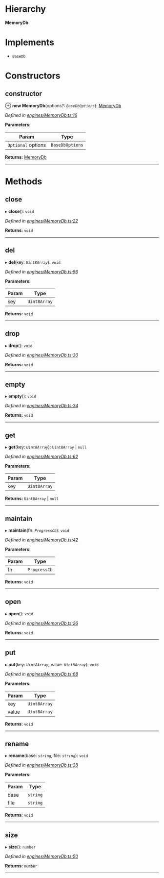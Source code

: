 

# Hierarchy

**MemoryDb**

# Implements

* `BaseDb`

# Constructors

<a id="constructor"></a>

##  constructor

⊕ **new MemoryDb**(options?: *`BaseDbOptions`*): [MemoryDb](_engines_memorydb_.memorydb.md)

*Defined in [engines/MemoryDb.ts:16](https://github.com/polkadot-js/common/blob/7a43354/packages/db/src/engines/MemoryDb.ts#L16)*

**Parameters:**

| Param | Type |
| ------ | ------ |
| `Optional` options | `BaseDbOptions` |

**Returns:** [MemoryDb](_engines_memorydb_.memorydb.md)

___

# Methods

<a id="close"></a>

##  close

▸ **close**(): `void`

*Defined in [engines/MemoryDb.ts:22](https://github.com/polkadot-js/common/blob/7a43354/packages/db/src/engines/MemoryDb.ts#L22)*

**Returns:** `void`

___
<a id="del"></a>

##  del

▸ **del**(key: *`Uint8Array`*): `void`

*Defined in [engines/MemoryDb.ts:56](https://github.com/polkadot-js/common/blob/7a43354/packages/db/src/engines/MemoryDb.ts#L56)*

**Parameters:**

| Param | Type |
| ------ | ------ |
| key | `Uint8Array` |

**Returns:** `void`

___
<a id="drop"></a>

##  drop

▸ **drop**(): `void`

*Defined in [engines/MemoryDb.ts:30](https://github.com/polkadot-js/common/blob/7a43354/packages/db/src/engines/MemoryDb.ts#L30)*

**Returns:** `void`

___
<a id="empty"></a>

##  empty

▸ **empty**(): `void`

*Defined in [engines/MemoryDb.ts:34](https://github.com/polkadot-js/common/blob/7a43354/packages/db/src/engines/MemoryDb.ts#L34)*

**Returns:** `void`

___
<a id="get"></a>

##  get

▸ **get**(key: *`Uint8Array`*):  `Uint8Array` &#124; `null`

*Defined in [engines/MemoryDb.ts:62](https://github.com/polkadot-js/common/blob/7a43354/packages/db/src/engines/MemoryDb.ts#L62)*

**Parameters:**

| Param | Type |
| ------ | ------ |
| key | `Uint8Array` |

**Returns:**  `Uint8Array` &#124; `null`

___
<a id="maintain"></a>

##  maintain

▸ **maintain**(fn: *`ProgressCb`*): `void`

*Defined in [engines/MemoryDb.ts:42](https://github.com/polkadot-js/common/blob/7a43354/packages/db/src/engines/MemoryDb.ts#L42)*

**Parameters:**

| Param | Type |
| ------ | ------ |
| fn | `ProgressCb` |

**Returns:** `void`

___
<a id="open"></a>

##  open

▸ **open**(): `void`

*Defined in [engines/MemoryDb.ts:26](https://github.com/polkadot-js/common/blob/7a43354/packages/db/src/engines/MemoryDb.ts#L26)*

**Returns:** `void`

___
<a id="put"></a>

##  put

▸ **put**(key: *`Uint8Array`*, value: *`Uint8Array`*): `void`

*Defined in [engines/MemoryDb.ts:68](https://github.com/polkadot-js/common/blob/7a43354/packages/db/src/engines/MemoryDb.ts#L68)*

**Parameters:**

| Param | Type |
| ------ | ------ |
| key | `Uint8Array` |
| value | `Uint8Array` |

**Returns:** `void`

___
<a id="rename"></a>

##  rename

▸ **rename**(base: *`string`*, file: *`string`*): `void`

*Defined in [engines/MemoryDb.ts:38](https://github.com/polkadot-js/common/blob/7a43354/packages/db/src/engines/MemoryDb.ts#L38)*

**Parameters:**

| Param | Type |
| ------ | ------ |
| base | `string` |
| file | `string` |

**Returns:** `void`

___
<a id="size"></a>

##  size

▸ **size**(): `number`

*Defined in [engines/MemoryDb.ts:50](https://github.com/polkadot-js/common/blob/7a43354/packages/db/src/engines/MemoryDb.ts#L50)*

**Returns:** `number`

___

